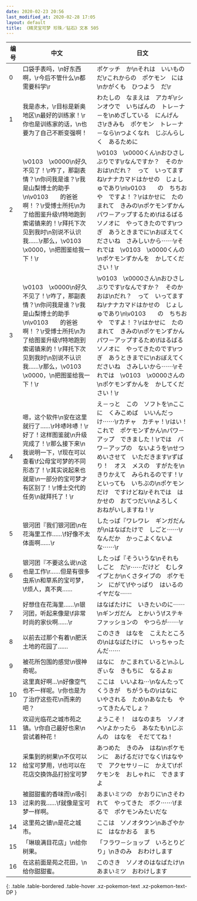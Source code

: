 ```yaml
---
date: 2020-02-23 20:56
last_modified_at: 2020-02-28 17:05
layout: default
title: 《精灵宝可梦 珍珠／钻石》文本 505
---
```

| 编号 | 中文 | 日文 |
| ---- | ---- | ---- |
| 0 | 口袋手表吗，\n好东西啊，\r今后不管什么\n都需要科学\r | ポケッチ　か\nそれは　いいもの　だ\rこれからの　ポケモン　には\nかがくも　ひつよう　だ\r |
| 1 | 我是赤木，\r目标是新奥地区\n最好的训练家！\r你也是训练家的话，\n也要为了自己不断变强啊！ | わたしの　なまえは　アカギ\rシンオウで　いちばんの　トレ－ナ－を\nめざしている　にんげん　さ\rきみも　ポケモン　トレ－ナ－なら\nつよくなれ　じぶんらしく　あるために |
| 2 | \v0103　\x0000\n好久不见了！\r咋了，那副表情？\n你问我是谁？\r我是山梨博士的助手\n\v0103　　的爸爸啊！？\r受博士所托\n为了给图鉴升级\f特地跑到索诺镇来的！\r拜托下次见到我时\n别说不认识我……\r那么，\v0103　\x0000，\n把图鉴给我一下！\r | \v0103　\x0000くん\nおひさしぶりです\rなんですか？　そのかおは\nだれ？　って　いってますね\rナナカマドはかせの　じょしゅであり\n\v0103　　の　ちちおや　ですよ！？\rはかせに　たのまれて　きみの\nポケモンずかん　パワ－アップするため\fはるばる　ソノオに　やってきたのです\rつぎ　あうときまでに\nおぼえてくださいね　さみしいから⋯⋯\rそれでは　\v0103　\x0000くんの\nポケモンずかんを　かしてください！\r |
| 3 | \v0103　\x0000\n好久不见了！\r咋了，那副表情？\n你问我是谁？\r我是山梨博士的助手\n\v0103　　的爸爸啊！？\r受博士所托\n为了给图鉴升级\f特地跑到索诺镇来的！\r拜托下次见到我时\n别说不认识我……\r那么，\v0103　\x0000，\n把图鉴给我一下！\r | \v0103　\x0000さん\nおひさしぶりです\rなんですか？　そのかおは\nだれ？　って　いってますね\rナナカマドはかせの　じょしゅであり\n\v0103　　の　ちちおや　ですよ！？\rはかせに　たのまれて　きみの\nポケモンずかん　パワ－アップするため\fはるばる　ソノオに　やってきたのです\rつぎ　あうときまでに\nおぼえてくださいね　さみしいから⋯⋯\rそれでは　\v0103　\x0000さんの\nポケモンずかんを　かしてください！\r |
| 4 | 嗯，这个软件\n安在这里就行了……\r咔哧咔哧！\r好了！这样图鉴就\n升级完成了！\r那么接下来\n我说明一下，\f现在可以查看\f公母宝可梦的不同形态了！\r其实说起来也就是\n一部分的宝可梦才有区别了！\r博士交代的任务\n就拜托了！\r | え－っと　この　ソフトを\nここに　くみこめば　いいんだっけ⋯⋯\rカチャ　カチャ！\rはい！　これで　ポケモンずかん\nパワ－アップ　できました！\rでは　パワ－アップの　ないようを\nせつめいさせて　いただきます\rずばり！　オス　メスの　すがたを\nきりかえて　みられるのです！\rといっても　いちぶの\nポケモンだけ　ですけどね\rそれでは　はかせの　おてつだい\nよろしく　おねがいしますね！\r |
| 5 | 银河团『我们银河团\n在花海里工作……\f好像不太体面啊……\r | したっぱ『ワレワレ　ギンガだんが\nはなばたけで　しごと⋯⋯\rなんだか　かっこよくないよな⋯⋯\r |
| 6 | 银河团『不要这么说\n这也是工作\r……但是有很多虫系\n和草系的宝可梦，\f烦人，真不爽…… | したっぱ『そういうな\nそれも　しごと　だ\r⋯⋯だけど　むしタイプとか\nくさタイプの　ポケモン　にがて\fやっぱり　はいるの　イヤだな⋯⋯ |
| 7 | 好想住在花海里……\n银河团，听起来像是\f非常时尚的家伙啊……\r | はなばたけに　いきたいのに⋯⋯\nギンガだん　とかいう\fステキ　ファッションの　やつらが⋯⋯\r |
| 8 | 以前去过那个有着\n肥沃土地的花园了…… | このさき　はなを　こえたところの\nはなばたけに　いっちゃったんだ⋯⋯ |
| 9 | 被花所包围的感觉\n很神奇呢。 | はなに　かこまれていると\nふしぎぃな　きもちに　なるよぉ |
| 10 | 这里真好啊…\n好像空气也不一样呢。\r你也是为了治疗这些花\n而来的吧？ | ここは　いいよね⋯\nなんたって　くうきが　ちがうもの\rはなに　いやされる　ため\nあなたも　やってきたんでしょ？ |
| 11 | 欢迎光临花之城市苑之镇。\r你自己最好也来\n尝试着种花！ | ようこそ！　はなのまち　ソノオへ\rよかったら　あなたも\nじぶんの　はなを　そだててね！ |
| 12 | 采集到的树果\n不仅可以给宝可梦用，\f也可以在花店交换饰品打扮宝可梦 | あつめた　きのみ　はね\nポケモンに　あげるだけでなく\fはなやで　アクセサリ－に　かえて\fポケモンを　おしゃれに　できますよ |
| 13 | 被甜甜蜜的香味而\n吸引过来的我……\f就像是宝可梦一样啊。 | あまいミツの　かおりに\nさそわれて　やってきた　ボク⋯⋯\fまるで　ポケモンみたいだな |
| 14 | 这里苑之镇\n是花之城市。 | ここは　ソノオタウン\nあざやかに　はなかおる　まち |
| 15 | 「琳琅满目花店」\n给你树果。 | 「フラワ－ショップ　いろとりどり」\nきのみ　おわけします |
| 16 | 在这前面是苑之花田，\n给你甜甜蜜。 | このさき　ソノオのはなばたけ\nあまいミツ　おわけします |
{: .table .table-bordered .table-hover .xz-pokemon-text .xz-pokemon-text-DP }